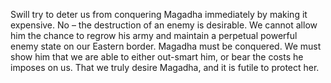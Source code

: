 Swill try to deter us from conquering Magadha immediately by making it expensive. No – the destruction of an enemy is desirable. We cannot allow him the chance to regrow his army and maintain a perpetual powerful enemy state on our Eastern border. Magadha must be conquered. We must show him that we are able to either out-smart him, or bear the costs he imposes on us. That we truly desire Magadha, and it is futile to protect her.